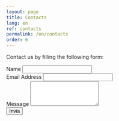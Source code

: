 ```yaml
---
layout: page
title: Contacts
lang: en
ref: contacts
permalink: /en/contacts
order: 6
---
```


Contact us by filling the following form:

<form name="simple-contact-form" accept-charset="utf-8" action="https://formspree.io/{{ site.email }}" method="post">
  <div class="field">
    <label for="full-name">Name</label>
    <input type="text" name="name" id="full-name" />
  </div>
  <div class="field">
    <label for="email-address">Email Address</label>
    <input type="email" name="_replyto" id="email-address" required="" />
  </div>
  <div class="field">
    <label for="message">Message</label>
    <textarea name="message" id="message" rows="4" required=""></textarea>
  </div>
  <input type="hidden" name="_subject" id="email-subject" value="Contact Form Submission">
  <input type="submit" value="Invia" />
</form>
